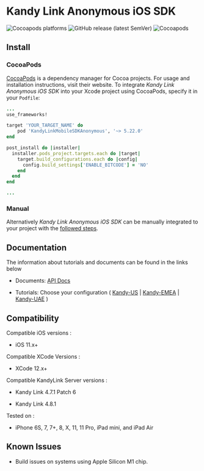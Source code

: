 # Kandy Link Anonymous iOS SDK

<p>
    <img alt="Cocoapods platforms" src="https://img.shields.io/cocoapods/p/KandyLinkMobileSDKAnonymous">
    <img alt="GitHub release (latest SemVer)" src="https://img.shields.io/github/v/release/kandy-io/kandy-anonymous-ios-sdk">
    <img alt="Cocoapods" src="https://img.shields.io/cocoapods/v/KandyLinkMobileSDKAnonymous">
</p>

## Install

### CocoaPods

[CocoaPods](https://cocoapods.org/pods/KandyLinkMobileSDKAnonymous) is a dependency manager for Cocoa projects. For usage and installation instructions, visit their website. To integrate *Kandy Link Anonymous iOS SDK* into your Xcode project using CocoaPods, specify it in your `Podfile`:

```ruby
...
use_frameworks!

target 'YOUR_TARGET_NAME' do
    pod 'KandyLinkMobileSDKAnonymous', '~> 5.22.0'
end

post_install do |installer|
  installer.pods_project.targets.each do |target|
    target.build_configurations.each do |config|
      config.build_settings['ENABLE_BITCODE'] = 'NO'
    end
  end
end

...
```

### Manual

Alternatively *Kandy Link Anonymous iOS SDK* can be manually integrated to your project with the [followed steps](https://kandy-io.github.io/kandy-link-ios-sdk/tutorials/#/?id=manual-installation-after-v5170). 

## Documentation

The information about tutorials and documents can be found in the links below

* Documents: [API Docs](https://kandy-io.github.io/kandy-anonymous-ios-sdk/docs)

* Tutorials: Choose your configuration ( [Kandy-US](https://kandy-io.github.io/kandy-anonymous-ios-sdk/tutorials/?SUBSCRIPTIONFQDN=webrtc-na.kandy.io&WEBSOCKETFQDN=webrtc-na.kandy.io&ICESERVER1=turn-na-1.kandy.io&ICESERVER2=turn-na-2.kandy.io) | [Kandy-EMEA](https://kandy-io.github.io/kandy-anonymous-ios-sdk/tutorials/?SUBSCRIPTIONFQDN=webrtc-em.kandy.io&WEBSOCKETFQDN=webrtc-em.kandy.io&ICESERVER1=turn-em-1.kandy.io&ICESERVER2=turn-em-2.kandy.io) | [Kandy-UAE](https://kandy-io.github.io/kandy-anonymous-ios-sdk/tutorials/?SUBSCRIPTIONFQDN=ct-webrtc.etisalat.ae&WEBSOCKETFQDN=ct-webrtc.etisalat.ae&ICESERVER1=ct-turn1.etisalat.ae&ICESERVER2=ct-turn2.etisalat.ae) )

## Compatibility

Compatible iOS versions :

* iOS 11.x+

Compatible XCode Versions :

* XCode 12.x+

Compatible KandyLink Server versions :

* Kandy Link 4.7.1 Patch 6

* Kandy Link 4.8.1

Tested on :

* iPhone 6S, 7, 7+, 8, X, 11, 11 Pro, iPad mini, and iPad Air

## Known Issues

* Build issues on systems using Apple Silicon M1 chip.
